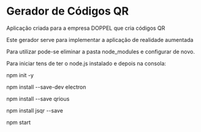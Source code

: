 # Gerador de Códigos QR
Aplicação criada para a empresa DOPPEL que cria códigos QR

Este gerador serve para implementar a aplicação de realidade aumentada

Para utilizar pode-se eliminar a pasta node_modules e configurar de novo.

Para iniciar tens de ter o node.js instalado e depois na consola:

npm init -y

npm install --save-dev electron

npm install --save qrious

npm install jsqr --save

npm start
